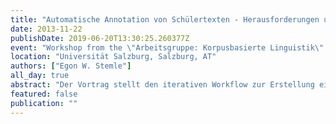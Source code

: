 ```yaml
---
title: "Automatische Annotation von Schülertexten - Herausforderungen und Lösungsvorschläge am Beispiel des Projekts KoKo"
date: 2013-11-22
publishDate: 2019-06-20T13:30:25.260377Z
event: "Workshop from the \"Arbeitsgruppe: Korpusbasierte Linguistik\" at the 40. Österreichische Linguistiktagung"
location: "Universität Salzburg, Salzburg, AT"
authors: ["Egon W. Stemle"]
all_day: true
abstract: "Der Vortrag stellt den iterativen Workflow zur Erstellung eines lemmatisierten, POS-getaggten und nach ausgewählten sprachlichen Merkmalen annotierten Lernerkorpus vor und geht auf Schwierigkeiten und Besonderheiten bei der Korpuserstellung mit L1-Lernertexten ein. Lernertexte weisen häufig Schreibweisen und Konstruktionen auf, die der Standardsprache nicht entsprechen. Da korpuslinguistische Verarbeitungstools gewöhnlich Zeitungstexte o.Ä. als Eingabe erwarten, können Lernertexte bei der automatischen Verarbeitung Schwierigkeiten bereiten. Dadurch kann die mitunter sehr hohe Zuverlässigkeit der Tools (z.B. eines POS-Taggers, Giesbrecht & Evert 2009) erheblich herabgesetzt. Eine Herausforderung bei der korpuslinguistischen Aufbereitung von Lernertexten liegt folglich darin, ihre Merkmale im Workflow so zu berücksichtigen, dass sie trotz der Abweichungen vom Standard mit einer ähnlichen Zuverlässigkeit verarbeitet werden können wie standardsprachliche Texte. Im Projekt „KoKo“ wurden rund 1300 Schülertexte (811.330 Tokens) aus Oberschulen in Thüringen, Nordtirol und Südtirol für ein deutschsprachiges L1-Lernerkorpus aufbereitet. Mit o.g. Abweichungen wurde dabei folgendermaßen umgegangen: Bereits bei der Digitalisierung der handschriftlichen Daten wurden die Transkripte mit zusätzlichen Annotationen versehen, die Orthographiefehler, okkasionelle Kurzwortbildungen, Emotikons u.Ä. erfassen. Nachfolgend wurde das Korpus lemmatisiert und getaggt. In einem separaten Verarbeitungsschritt wurden mithilfe des POS-Taggers nicht automatisch verarbeitete Textmerkmale ermittelt, die anschließend entweder manuell annotiert oder dazu verwendet wurden, den Tagger neu zu trainieren. Der dadurch in Gang gesetzte iterative Prozess der Korpuserstellung ermöglicht es, die Qualität der Lemma- und POS-Annotationen des L1-Lernerkorpus sukzessiv zu verbessern. Diese iterative Herangehensweise kann auch für die mögliche Annotation weiterer Ebenen beibehalten werden (vgl. Voormann & Gut 2008)."
featured: false
publication: ""
---
```


